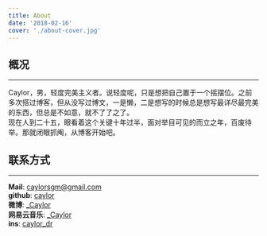 ```yaml
---
title: About
date: '2018-02-16'
cover: './about-cover.jpg'
---
```


## 概况
---

Caylor，男，轻度完美主义者。说轻度呢，只是想把自己置于一个摇摆位。之前多次搭过博客，但从没写过博文，一是懒，二是想写的时候总是想写最详尽最完美的东西，但总是不如意，就不了了之了。  
现在人到二十五，眼看着这个关键十年过半，面对举目可见的而立之年，百废待举。那就闭眼抓阄，从博客开始吧。

## 联系方式
---

**Mail**: <caylorsgm@gmail.com>  
**github**: [caylor](https://github.com/caylor)  
**微博**: [_Caylor](https://weibo.com/p/1005052687562001/home?profile_ftype=1&is_all=1#_0)  
**网易云音乐**: [_Caylor](http://music.163.com/#/user/home?id=53482351)  
**ins**: [caylor_dr](https://www.instagram.com/caylor_dr/)  


